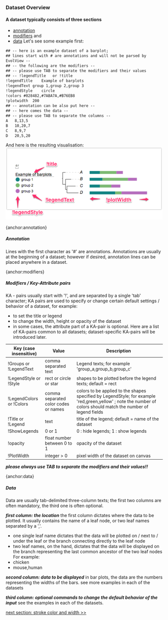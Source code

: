 ### Dataset Overview

#### A dataset typically consists of three sections
* [annotation](#annotation)
* [modifiers](#modifiers) and
* [data](#data)
Let's see some example first:
```
## -- here is an example dataset of a barplot;
## lines start with # are annotations and will not be parsed by EvolView --
## -- the following are the modifiers --
## -- please use TAB to separate the modifiers and their values
## -- !legendTitle   or !title
!legendTitle	Example of barplots
!legendText	group 1,group 2,group 3
!legendStyle	circle
!colors	#028482,#7ABA7A,#B76EB8
!plotwidth	200
## -- annotation can be also put here --
## -- here comes the data --
## -- please use TAB to separate the columns --
A	8,13,5
B	10,20,7
C	8,9,7
D	20,5,20
```
And here is the resulting visualisation:
![](images/DatasetOverview_example_overview.png)

{anchor:annotation}
##### Annotation
Lines with the first character as '#' are annotations.
Annotations are usually at the beginning of a dataset; however if desired, annotation lines can be placed anywhere in a dataset.

{anchor:modifiers}
##### Modifiers / Key-Attribute pairs
KA - pairs usually start with '!', and are separated by a single 'tab' character;
KA pairs are used to specify or change certain default settings / behavior of a dataset, for example:
* to set the title or legend
* to change the width, height or opacity of the dataset
* in some cases, the attribute part of a KA-pair is optional.
Here are a list of KA-pairs common to all datasets; dataset-specific KA-pairs will be introduced later.

|Key (case insensitive)|Value|Description|
|-----------------------|-----|----------|
|!Groups or !LegendText|comma separated text|Legend texts; for example 'group_a,group_b,group_c'|
|!LegendStyle or !Style|rect or circle or star|shapes to be plotted before the legend texts; default = rect|
|!LegendColors or !Colors|comma separated color codes or names|colors to be applied to the shapes specified by LegendStyle; for example 'red,green,yellow' ; note the number of colors should match the number of legend fields|
|!Title or !Legend|text|title of the legend; default = name of the dataset|
|!ShowLegends|0 or 1|0 : hide legends; 1 : show legends|
|!opacity|float number between 0 to 1|opacity of the dataset|
|!PlotWidth|integer > 0|pixel width of the dataset on canvas|
_**please always use TAB to separate the modifiers and their values!!**_

{anchor:data}

##### Data
Data are usually tab-delimited three-column texts; the first two columns are often mandatory, the third one is often optional.

_**first column: the location**_
the first column dictates where the data to be plotted. It usually contains the name of a leaf node, or two leaf names separated by a ','.
* one single leaf name dictates that the data will be plotted on / next to / under the leaf or the branch connecting directly to the leaf node
* two leaf names, on the hand, dictates that the data will be displayed on the branch representing the last common ancestor of the two leaf nodes
For example:
* chicken
* mouse,human

_**second column: data to be displayed**_
in bar plots, the data are the numbers representing the widths of the bars.
see more examples in each of the datasets

_**third column: optional commands to change the default behavior of the input**_
see the examples in each of the datasets.

  [next section: stroke color and width >>](DatasetStroke)
